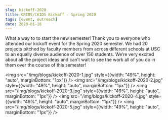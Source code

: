 ```yaml
---
slug: kickoff-2020
title: GRIDS/CKIDS Kickoff - Spring 2020
tags: [event, outreach]
date: 2020-01-16
---
```


What a way to to start the new semester! Thank you to everyone who attended our kickoff event for the Spring 2020 semester. We had 20 projects pitched by faculty members from across different schools at USC to an equally diverse audience of over 150 students. We’re very excited about all the project ideas and can’t wait to see the work all of you do in them over the course of this semester!

<!-- truncate -->

<img src="/img/blogs/kickoff-2020-1.jpg" style={{width: "49%", height: "auto", marginBottom: "1px"}} />
<img src="/img/blogs/kickoff-2020-2.jpg" style={{width: "49%", height: "auto", marginBottom: "1px"}} />
<img src="/img/blogs/kickoff-2020-3.jpg" style={{width: "49%", height: "auto", marginBottom: "1px"}} />
<img src="/img/blogs/kickoff-2020-4.jpg" style={{width: "49%", height: "auto", marginBottom: "1px"}} />
<img src="/img/blogs/kickoff-2020-5.jpg" style={{width: "49%", height: "auto", marginBottom: "1px"}} />
